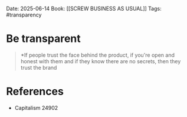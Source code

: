 Date: 2025-06-14
Book: [[SCREW BUSINESS AS USUAL]]
Tags:  #transparency 


# Be transparent

>*If people trust the face behind the product, if you're open and honest with them and if they know there are no secrets, then they trust the brand
# References
- Capitalism 24902
 